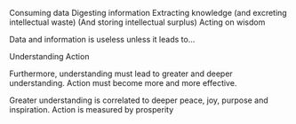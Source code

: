 Consuming data
Digesting information
Extracting knowledge 
(and excreting intellectual waste)
(And storing intellectual surplus)
Acting on wisdom

Data and information is useless unless it leads to…

Understanding
Action

Furthermore, understanding must lead to greater and deeper understanding.
Action must become more and more effective.

Greater understanding is correlated to deeper peace, joy, purpose and inspiration.
Action is measured by prosperity 

